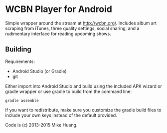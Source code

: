 # WCBN Player for Android

Simple wrapper around the stream at http://wcbn.org/. Includes album art
scraping from iTunes, three quality settings, social sharing, and a
rudimentary interface for reading upcoming shows.

## Building

Requirements:
* Android Studio (or Gradle)
* git

Either import into Android Studio and build using the included APK
wizard or gradle wrapper or use gradle to build from the command line:

    gradle assemble

If you want to redistribute, make sure you customize the gradle build
files to include your own keys instead of the default provided.

Code is (c) 2013-2015 Mike Huang.
